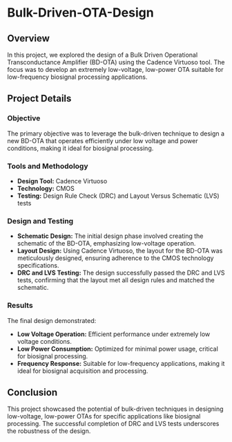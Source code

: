 # Bulk-Driven-OTA-Design

## Overview
In this project, we explored the design of a Bulk Driven Operational Transconductance Amplifier (BD-OTA) using the Cadence Virtuoso tool. The focus was to develop an extremely low-voltage, low-power OTA suitable for low-frequency biosignal processing applications.

## Project Details

### Objective
The primary objective was to leverage the bulk-driven technique to design a new BD-OTA that operates efficiently under low voltage and power conditions, making it ideal for biosignal processing.

### Tools and Methodology
- **Design Tool:** Cadence Virtuoso
- **Technology:** CMOS
- **Testing:** Design Rule Check (DRC) and Layout Versus Schematic (LVS) tests

### Design and Testing
- **Schematic Design:** The initial design phase involved creating the schematic of the BD-OTA, emphasizing low-voltage operation.
- **Layout Design:** Using Cadence Virtuoso, the layout for the BD-OTA was meticulously designed, ensuring adherence to the CMOS technology specifications.
- **DRC and LVS Testing:** The design successfully passed the DRC and LVS tests, confirming that the layout met all design rules and matched the schematic.

### Results
The final design demonstrated:
- **Low Voltage Operation:** Efficient performance under extremely low voltage conditions.
- **Low Power Consumption:** Optimized for minimal power usage, critical for biosignal processing.
- **Frequency Response:** Suitable for low-frequency applications, making it ideal for biosignal acquisition and processing.

## Conclusion
This project showcased the potential of bulk-driven techniques in designing low-voltage, low-power OTAs for specific applications like biosignal processing. The successful completion of DRC and LVS tests underscores the robustness of the design.


